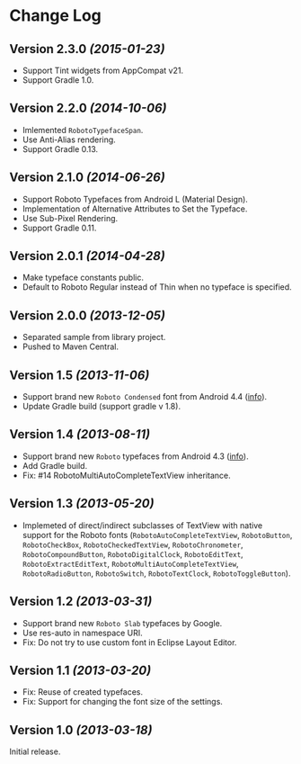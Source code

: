 Change Log
==========


Version 2.3.0 *(2015-01-23)*
----------------------------

* Support Tint widgets from AppCompat v21.
* Support Gradle 1.0.


Version 2.2.0 *(2014-10-06)*
----------------------------

* Imlemented `RobotoTypefaceSpan`.
* Use Anti-Alias rendering.
* Support Gradle 0.13.


Version 2.1.0 *(2014-06-26)*
----------------------------

* Support Roboto Typefaces from Android L (Material Design).
* Implementation of Alternative Attributes to Set the Typeface.
* Use Sub-Pixel Rendering.
* Support Gradle 0.11.


Version 2.0.1 *(2014-04-28)*
----------------------------

* Make typeface constants public.
* Default to Roboto Regular instead of Thin when no typeface is specified.


Version 2.0.0 *(2013-12-05)*
----------------------------

* Separated sample from library project.
* Pushed to Maven Central.


Version 1.5 *(2013-11-06)*
--------------------------

* Support brand new `Roboto Condensed` font from Android 4.4 ([info](http://www.theverge.com/2013/10/31/5049672/android-kit-kat-4-4-google-software-operating-system)).
* Update Gradle build (support gradle v 1.8).


Version 1.4 *(2013-08-11)*
--------------------------

* Support brand new `Roboto` typefaces from Android 4.3 ([info](http://www.androidpolice.com/2013/06/29/typeface-teardown-roboto-gets-a-facelift-in-android-4-3/)).
* Add Gradle build.
* Fix: #14 RobotoMultiAutoCompleteTextView inheritance.


Version 1.3 *(2013-05-20)*
--------------------------

* Implemeted of direct/indirect subclasses of TextView with native support for the Roboto fonts (`RobotoAutoCompleteTextView`, `RobotoButton`, `RobotoCheckBox`, `RobotoCheckedTextView`, `RobotoChronometer`, `RobotoCompoundButton`, `RobotoDigitalClock`, `RobotoEditText`, `RobotoExtractEditText`, `RobotoMultiAutoCompleteTextView`, `RobotoRadioButton`, `RobotoSwitch`, `RobotoTextClock`, `RobotoToggleButton`).


Version 1.2 *(2013-03-31)*
--------------------------

* Support brand new `Roboto Slab` typefaces by Google.
* Use res-auto in namespace URI.
* Fix: Do not try to use custom font in Eclipse Layout Editor.


Version 1.1 *(2013-03-20)*
--------------------------

* Fix: Reuse of created typefaces.
* Fix: Support for changing the font size of the settings.


Version 1.0 *(2013-03-18)*
--------------------------

Initial release.
